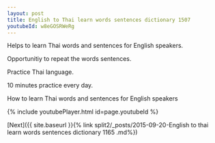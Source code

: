 ```yaml
---
layout: post
title: English to Thai learn words sentences dictionary 1507 
youtubeId: w8eGOSRWeRg
---
```

 
 
Helps to learn Thai words and sentences for English speakers.

Opportunitiy to repeat the words sentences. 

Practice Thai language. 
 
10 minutes practice every day. 
 
How to learn Thai words and sentences for English speakers 
 
{% include youtubePlayer.html id=page.youtubeId %}
 
 
[Next]({{ site.baseurl }}{% link  split2/_posts/2015-09-20-English to thai learn words sentences dictionary 1165 .md%})
 
